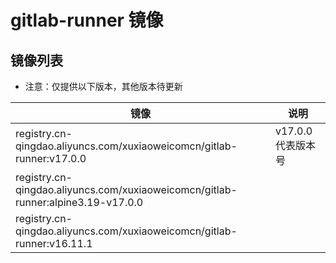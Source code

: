 # gitlab-runner 镜像

## 镜像列表

- 注意：仅提供以下版本，其他版本待更新

| 镜像                                                                               | 说明            |
|----------------------------------------------------------------------------------|---------------|
| registry.cn-qingdao.aliyuncs.com/xuxiaoweicomcn/gitlab-runner:v17.0.0            | v17.0.0 代表版本号 |
| registry.cn-qingdao.aliyuncs.com/xuxiaoweicomcn/gitlab-runner:alpine3.19-v17.0.0 |               |
| registry.cn-qingdao.aliyuncs.com/xuxiaoweicomcn/gitlab-runner:v16.11.1           |               |
